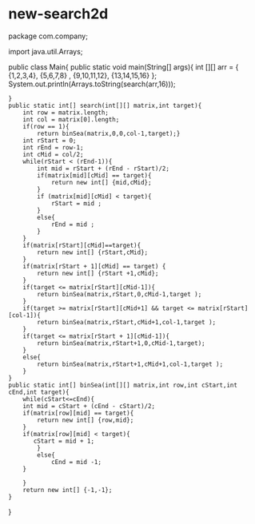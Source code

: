 # new-search2d

package com.company;

import java.util.Arrays;

public class Main{
    public static void main(String[] args){
        int [][] arr = {
                {1,2,3,4},
                {5,6,7,8} ,
                {9,10,11,12},
                {13,14,15,16}
        };
        System.out.println(Arrays.toString(search(arr,16)));

    }
    public static int[] search(int[][] matrix,int target){
        int row = matrix.length;
        int col = matrix[0].length;
        if(row == 1){
            return binSea(matrix,0,0,col-1,target);}
        int rStart = 0;
        int rEnd = row-1;
        int cMid = col/2;
        while(rStart < (rEnd-1)){
            int mid = rStart + (rEnd - rStart)/2;
            if(matrix[mid][cMid] == target){
                return new int[] {mid,cMid};
            }
            if (matrix[mid][cMid] < target){
                rStart = mid ;
            }
            else{
                rEnd = mid ;
            }
        }
        if(matrix[rStart][cMid]==target){
            return new int[] {rStart,cMid};
        }
        if(matrix[rStart + 1][cMid] == target) {
            return new int[] {rStart +1,cMid};
        }
        if(target <= matrix[rStart][cMid-1]){
            return binSea(matrix,rStart,0,cMid-1,target );
        }
        if(target >= matrix[rStart][cMid+1] && target <= matrix[rStart][col-1]){
            return binSea(matrix,rStart,cMid+1,col-1,target );
        }
        if(target <= matrix[rStart + 1][cMid-1]){
            return binSea(matrix,rStart+1,0,cMid-1,target);
        }
        else{
            return binSea(matrix,rStart+1,cMid+1,col-1,target );
        }
    }
    public static int[] binSea(int[][] matrix,int row,int cStart,int cEnd,int target){
        while(cStart<=cEnd){
        int mid = cStart + (cEnd - cStart)/2;
        if(matrix[row][mid] == target){
            return new int[] {row,mid};
        }
        if(matrix[row][mid] < target){
           cStart = mid + 1;
            }
            else{
                cEnd = mid -1;
        }

        }
        return new int[] {-1,-1};
    }
}
